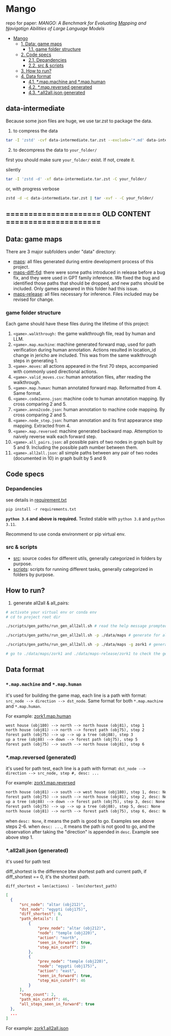 # Mango

repo for paper: *MANGO: A Benchmark for Evaluating <u>Ma</u>pping and <u>N</u>avi<u>g</u>ati<u>o</u>n Abilities of Large Language Models*

<!-- TOC -->

- [Mango](#mango)
    - [1. Data: game maps](#1-data-game-maps)
        - [1.1. game folder structure](#11-game-folder-structure)
    - [2. Code specs](#2-code-specs)
        - [2.1. Depandencies](#21-depandencies)
        - [2.2. src & scripts](#22-src--scripts)
    - [3. How to run?](#3-how-to-run)
    - [4. Data format](#4-data-format)
        - [4.1. *.map.machine and *.map.human](#41-mapmachine-and-maphuman)
        - [4.2. *.map.reversed generated](#42-mapreversed-generated)
        - [4.3. *.all2all.json generated](#43-all2alljson-generated)

<!-- /TOC -->

## data-intermediate

Because some json files are huge, we use tar.zst to package the data.

1. to compress the data

```bash
tar -I 'zstd' -cvf data-intermediate.tar.zst --exclude='*.md' data-intermediate/ # exclude README.md and challenging_parsing.md
```

2. to decompress the data to `your_folder/`

first you should make sure `your_folder/` exist. If not, create it.

silently
```bash
tar -I 'zstd -d' -xf data-intermediate.tar.zst -C your_folder/
```
or, with progress verbose
```bash
zstd -d -c data-intermediate.tar.zst | tar -xvf - -C your_folder/
```

## ===================== OLD CONTENT =====================

## Data: game maps

There are 3 major subfolders under "data" directory:

- [maps](./data/maps): all files generated during entire development process of this project.
- [maps-diff-fjd](./data/maps-diff-fjd): there were some paths introduced in release before a bug fix, and they were used in GPT family inference. We fixed the bug and identified those paths that should be dropped, and new paths should be included. Only games appeared in this folder had this issue.
- [maps-release](./data/maps-release): all files necessary for inference. Files included may be revised for change.

### game folder structure

Each game should have these files during the lifetime of this project:

1. `<game>.walkthrough:` the game walkthrough file, read by human and LLM.
2. `<game>.map.machine`: machine generated forward map, used for path verification during human annotation. Actions resulted in location_id change in jericho are included. This was from the same walkthrough steps in generating 1.
3. `<game>.moves`: all actions appeared in the first 70 steps, accompanied with commonly used directional actions.
4. `<game>.valid_moves.csv`: human annotation files, after reading the walkthrough.
5. `<game>.map.human`: human annotated forward map. Reformatted from 4. Same format.
6. `<game>.code2anno.json`: machine code to human annotation mapping. By cross comparing 2 and 5.
7. `<game>.anno2code.json`: human annotation to machine code mapping. By cross comparing 2 and 5.
8. `<game>.node_step.json`: human annotation and its first appearance step mapping. Extracted from 4.
9. `<game>.map.reversed`: machine generated backward map. Attemption to naively reverse walk each forward step.
10. `<game>.all_pairs.json`: all possible pairs of two nodes in graph built by 5 and 9. Including the possible path number between them.
11. `<game>.all2all.json`: all simple paths between any pair of two nodes (documented in 10) in graph built by 5 and 9.

## Code specs

### Depandencies

see details in [requirement.txt](./requirements.txt)

`pip install -r requirements.txt`

**`python 3.6` and above is required.** Tested stable with `python 3.8` and `python 3.11`.

Recommend to use conda environment or pip virtual env.

### src & scripts

- [src](./src/): source codes for different utils, generally categorized in folders by purpose.
- [scripts](./scripts/): scripts for running different tasks, generally categorized in folders by purpose.

## How to run?

1. generate all2all & all_pairs:
```bash
# activate your virtual env or conda env
# cd to project root dir

./scripts/gen_paths/run_gen_all2all.sh # read the help message prompted

./scripts/gen_paths/run_gen_all2all.sh -p ./data/maps # generate for all games

./scripts/gen_paths/run_gen_all2all.sh -p ./data/maps -g zork1 # generate for zork1 only

# go to ./data/maps/zork1 and ./data/maps-release/zork1 to check the generated files
```

## Data format

### `*.map.machine` and `*.map.human`

it's used for building the game map, each line is a path with format: `src_node --> direction --> dst_node`. Same format for both `*.map.machine` and `*.map.human`.

For example: [zork1.map.human](./data/maps/zork1/zork1.map.human)

```txt
west house (obj180) --> north --> north house (obj81), step 1
north house (obj81) --> north --> forest path (obj75), step 2
forest path (obj75) --> up --> up a tree (obj88), step 3
up a tree (obj88) --> down --> forest path (obj75), step 5
forest path (obj75) --> south --> north house (obj81), step 6
```

### *.map.reversed (generated)

it's used for path test, each line is a path with format: `dst_node --> direction --> src_node, step #, desc: ...`

For example: [zork1.map.reversed](./data/maps/zork1/zork1.map.reversed)

```txt
north house (obj81) --> south --> west house (obj180), step 1, desc: North of House || You are facing the north side of a white house. There is no door here, and all the windows are boarded up. To the north a narrow path winds through the trees.
forest path (obj75) --> south --> north house (obj81), step 2, desc: None
up a tree (obj88) --> down --> forest path (obj75), step 3, desc: None
forest path (obj75) --> up --> up a tree (obj88), step 5, desc: None
north house (obj81) --> north --> forest path (obj75), step 6, desc: None
```

when `desc: None`, it means the path is good to go. Examples see above steps 2-6.
when `desc: ...`, it means the path is not good to go, and the observation after taking the "direction" is appended in `desc`. Example see above step 1.

### *.all2all.json (generated)

it's used for path test

diff_shortest is the difference btw shortest path and current path, if diff_shortest == 0, it's the shortest path.

`diff_shortest = len(actions) - len(shortest_path)`

  ```json
  [
    {
        "src_node": "altar (obj212)",
        "dst_node": "egypti (obj175)",
        "diff_shortest": 0,
        "path_details": [
            {
                "prev_node": "altar (obj212)",
                "node": "temple (obj220)",
                "action": "north",
                "seen_in_forward": true,
                "step_min_cutoff": 39
            },
            {
                "prev_node": "temple (obj220)",
                "node": "egypti (obj175)",
                "action": "east",
                "seen_in_forward": true,
                "step_min_cutoff": 46
            }
        ],
        "step_count": 2,
        "path_min_cutoff": 46,
        "all_steps_seen_in_forward": true
    },
    ...
  ]
  ```

  For example: [zork1.all2all.json](./data/maps/zork1/zork1.all2all.json)
